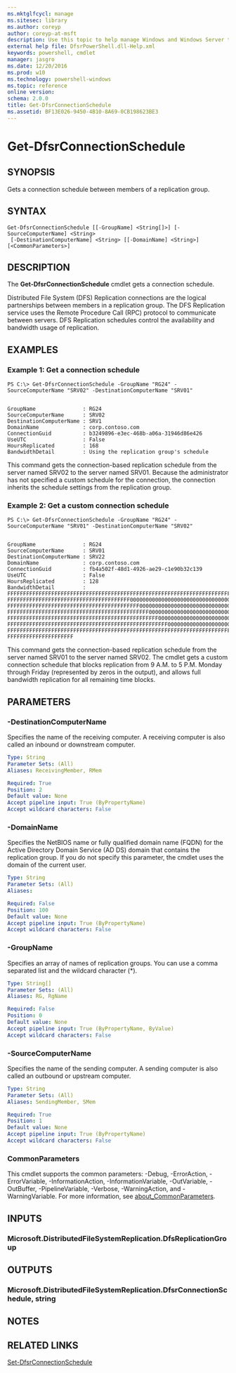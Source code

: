 ```yaml
---
ms.mktglfcycl: manage
ms.sitesec: library
ms.author: coreyp
author: coreyp-at-msft
description: Use this topic to help manage Windows and Windows Server technologies with Windows PowerShell.
external help file: DfsrPowerShell.dll-Help.xml
keywords: powershell, cmdlet
manager: jasgro
ms.date: 12/20/2016
ms.prod: w10
ms.technology: powershell-windows
ms.topic: reference
online version: 
schema: 2.0.0
title: Get-DfsrConnectionSchedule
ms.assetid: BF13E026-9450-4B10-8A69-0CB198623BE3
---
```


# Get-DfsrConnectionSchedule

## SYNOPSIS
Gets a connection schedule between members of a replication group.

## SYNTAX

```
Get-DfsrConnectionSchedule [[-GroupName] <String[]>] [-SourceComputerName] <String>
 [-DestinationComputerName] <String> [[-DomainName] <String>] [<CommonParameters>]
```

## DESCRIPTION
The **Get-DfsrConnectionSchedule** cmdlet gets a connection schedule.

Distributed File System (DFS) Replication connections are the logical partnerships between members in a replication group.
The DFS Replication service uses the Remote Procedure Call (RPC) protocol to communicate between servers.
DFS Replication schedules control the availability and bandwidth usage of replication.

## EXAMPLES

### Example 1: Get a connection schedule
```
PS C:\> Get-DfsrConnectionSchedule -GroupName "RG24" -SourceComputerName "SRV02" -DestinationComputerName "SRV01"


GroupName               : RG24
SourceComputerName      : SRV02
DestinationComputerName : SRV1
DomainName              : corp.contoso.com
ConnectionGuid          : b3249896-e3ec-468b-a06a-31946d86e426
UseUTC                  : False
HoursReplicated         : 168
BandwidthDetail         : Using the replication group's schedule
```

This command gets the connection-based replication schedule from the server named SRV02 to the server named SRV01.
Because the administrator has not specified a custom schedule for the connection, the connection inherits the schedule settings from the replication group.

### Example 2: Get a custom connection schedule
```
PS C:\> Get-DfsrConnectionSchedule -GroupName "RG24" -SourceComputerName "SRV01" -DestinationComputerName "SRV02"


GroupName               : RG24
SourceComputerName      : SRV01
DestinationComputerName : SRV22
DomainName              : corp.contoso.com
ConnectionGuid          : fb4a502f-48d1-4926-ae29-c1e90b32c139
UseUTC                  : False
HoursReplicated         : 128
BandwidthDetail         : FFFFFFFFFFFFFFFFFFFFFFFFFFFFFFFFFFFFFFFFFFFFFFFFFFFFFFFFFFFFFFFFFFFFFFFFFFFFFFFFFFFFFFFFFFFFF
FFFFFFFFFFFFFFFFFFFFFFFFFFFFFFFFFFFFFFF00000000000000000000000000000000FFFFFFFFFFFFFFFFFFFFFF
FFFFFFFFFFFFFFFFFFFFFFFFFFFFFFFFFFFFFFFFFF00000000000000000000000000000000FFFFFFFFFFFFFFFFFFF
FFFFFFFFFFFFFFFFFFFFFFFFFFFFFFFFFFFFFFFFFFFFF00000000000000000000000000000000FFFFFFFFFFFFFFFF
FFFFFFFFFFFFFFFFFFFFFFFFFFFFFFFFFFFFFFFFFFFFFFFF00000000000000000000000000000000FFFFFFFFFFFFF
FFFFFFFFFFFFFFFFFFFFFFFFFFFFFFFFFFFFFFFFFFFFFFFFFFF00000000000000000000000000000000FFFFFFFFFF
FFFFFFFFFFFFFFFFFFFFFFFFFFFFFFFFFFFFFFFFFFFFFFFFFFFFFFFFFFFFFFFFFFFFFFFFFFFFFFFFFFFFFFFFFFFFF
FFFFFFFFFFFFFFFFFFFFF
```

This command gets the connection-based replication schedule from the server named SRV01 to the server named SRV02.
The cmdlet gets a custom connection schedule that blocks replication from 9 A.M.
to 5 P.M.
Monday through Friday (represented by zeros in the output), and allows full bandwidth replication for all remaining time blocks.

## PARAMETERS

### -DestinationComputerName
Specifies the name of the receiving computer.
A receiving computer is also called an inbound or downstream computer.

```yaml
Type: String
Parameter Sets: (All)
Aliases: ReceivingMember, RMem

Required: True
Position: 2
Default value: None
Accept pipeline input: True (ByPropertyName)
Accept wildcard characters: False
```

### -DomainName
Specifies the NetBIOS name or fully qualified domain name (FQDN) for the Active Directory Domain Service (AD DS) domain that contains the replication group.
If you do not specify this parameter, the cmdlet uses the domain of the current user.

```yaml
Type: String
Parameter Sets: (All)
Aliases: 

Required: False
Position: 100
Default value: None
Accept pipeline input: True (ByPropertyName)
Accept wildcard characters: False
```

### -GroupName
Specifies an array of names of replication groups.
You can use a comma separated list and the wildcard character (*).

```yaml
Type: String[]
Parameter Sets: (All)
Aliases: RG, RgName

Required: False
Position: 0
Default value: None
Accept pipeline input: True (ByPropertyName, ByValue)
Accept wildcard characters: False
```

### -SourceComputerName
Specifies the name of the sending computer.
A sending computer is also called an outbound or upstream computer.

```yaml
Type: String
Parameter Sets: (All)
Aliases: SendingMember, SMem

Required: True
Position: 1
Default value: None
Accept pipeline input: True (ByPropertyName)
Accept wildcard characters: False
```

### CommonParameters
This cmdlet supports the common parameters: -Debug, -ErrorAction, -ErrorVariable, -InformationAction, -InformationVariable, -OutVariable, -OutBuffer, -PipelineVariable, -Verbose, -WarningAction, and -WarningVariable. For more information, see [about_CommonParameters](http://go.microsoft.com/fwlink/?LinkID=113216).

## INPUTS

### Microsoft.DistributedFileSystemReplication.DfsReplicationGroup

## OUTPUTS

### Microsoft.DistributedFileSystemReplication.DfsrConnectionSchedule, string

## NOTES

## RELATED LINKS

[Set-DfsrConnectionSchedule](./Set-DfsrConnectionSchedule.md)

